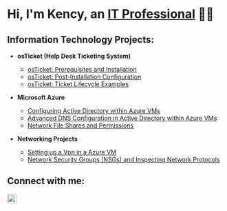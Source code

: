 <h1>Hi, I'm Kency, an <a href="https://linkedin.com/in/kency-francois">IT Professional</a> 👋🏾</h1>

<h2>Information Technology Projects:</h2>

- **osTicket (Help Desk Ticketing System)**  
  - [osTicket: Prerequisites and Installation](https://github.com/kfran127/osticket-prereqs)  
  - [osTicket: Post-Installation Configuration](https://github.com/kfran127/post-install-config)  
  - [osTicket: Ticket Lifecycle Examples](https://github.com/kfran127/ticket-lifecycle)
  
- **Microsoft Azure**  
  - [Configuring Active Directory within Azure VMs](https://github.com/kfran127/configure-ad)  
  - [Advanced DNS Configuration in Active Directory within Azure VMs](https://github.com/kfran127/advanced-dns-configuration)  
  - [Network File Shares and Permissions](https://github.com/kfran127/network-file-shares-and-permissions)

- **Networking Projects**  
  - [Setting up a Vpn in a Azure VM](https://github.com/kfran127/vpn-ip-lab)
  - [Network Security Groups (NSGs) and Inspecting Network Protocols](https://github.com/kfran127/azure-network-protocols)

<h2>Connect with me:</h2>

<a href="https://www.linkedin.com/in/kency-francois" target="_blank">
  <img src="https://cdn.jsdelivr.net/npm/simple-icons@v3/icons/linkedin.svg" alt="LinkedIn" width="22px" style="vertical-align:middle;">
</a>
